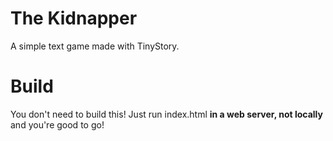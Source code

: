 # The Kidnapper
A simple text game made with TinyStory.

# Build
You don't need to build this! Just run index.html **in a web server, not locally** and you're good to go!
